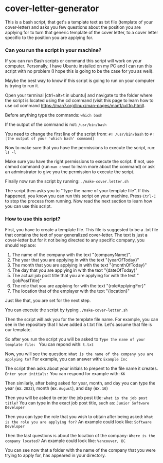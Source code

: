 # cover-letter-generator

This is a bash script, that get's a template text as txt file (template of your cover-letter) and asks you few questions about the position you are applying for to turn that generic template of the cover letter, to a cover letter specific to the position you are applying for.

### Can you run the script in your machine?

If you can run Bash scripts or command this script will work on your computer.
Personally, I have Ubuntu installed on my PC and I can run this script with no problem (I hope this is going to be the case for you as well).

Maybe the best way to know if this script is going to run on your computer is trying to run it.

Open your terminal [ctrl+alt+t in ubuntu] and navigate to the folder where the script is located using the cd command (visit this page to learn how to use cd command https://man7.org/linux/man-pages/man1/cd.1p.html).

Before anything type the commands:
`which bash`

If the output of the command is not:
`/usr/bin/bash`

You need to change the first line of the script from:
`#! /usr/bin/bash`
to
`#! [the output of your 'which bash' command]`

Now to make sure that you have the permissions to execute the script, run:
`ls -l`

Make sure you have the right permissions to execute the script.
If not, use chmod command (run `man chmod` to learn more about the command) or ask an adminstrator to give you the permission to execute the script.

Finally now run the script by running:
`./make-cover.letter.sh`

The script then asks you to "Type the name of your template file".
If this happened, you know you can run this script on your machine.
Press `Ctrl-C` to stop the process from running. Now read the next section to learn how you can use this script.

### How to use this script?

First, you have to create a template file.
This file is suggested to be a .txt file that contains the text of your generalized cover-letter.
The text is just a cover-letter but for it not being directed to any specific company, you should replace:

1. The name of the company with the text "{companyName}".
2. The year that you are applying in with the text "{yearOfToday}"
3. The month that you are applying in with the text "{monthOfToday}"
4. The day that you are applying in with the text "{dateOfToday}"
5. The actual job post title that you are applying for with the text "{jobPostTitle}"
6. The role that you are applying for with the text "{roleApplyingFor}"
7. The location that of the emplayer with the text "{location}"

Just like that, you are set for the next step.

You can execute the script by typing `./make-cover-letter.sh`

Then the script will ask you for the template file name.
For example, you can see in the repository that I have added a t.txt file. Let's assume that file is our template.

So after you run the script you will be asked to
`Type the name of your template file: `
You can repond with:
`t.txt`

Now, you will see the question:
`What is the name of the company you are applying to?`
For example, you can answer with:
`Example Inc`

The script then asks about your initials to prepent to the file name it creates.
`Enter your initials:`
You can respond for example with:
`KK`

Then similarly, after being asked for year, month, and day you can type the year (ex. `2022`), month (ex. `August`), and day (ex. `10`)

Then you will be asked to enter the job post title:
`what is the job post title?`
You can type in the exact job post title, such as:
`Junior Software Developer`

Then you can type the role that you wish to obtain after being asked:
`What is the role you are applying for?`
An example could look like:
`Software Developer`

Then the last questions is about the location of the company:
`Where is the company located?`
An example could look like:
`Vancouver, BC`

You can see now that a folder with the name of the company that you were trying to apply for, has appeared in your directory.
